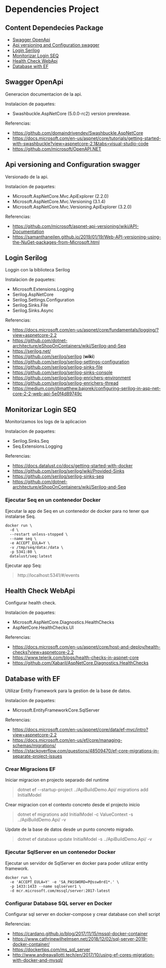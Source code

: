 # Dependencies Project

## Content Dependecies Package

- [Swagger OpenApi](#Swagger-OpenApi) 
- [Api versioning and Configuration swagger](#Api-versioning-and-Configuration-swagger)
- [Login Serilog](#Login-Serilog)
- [Monitorizar Login SEQ](#Monitorizar-Login-SEQ)
- [Health Check WebApi](#Health-Check-WebApi)
- [Database with EF](#Database-with-EF)

## Swagger OpenApi

Generacion documentacion de la api.

Instalacion de paquetes:

- Swashbuckle.AspNetCore (5.0.0-rc2) version prerelease.

Referencias:

- https://github.com/domaindrivendev/Swashbuckle.AspNetCore
- https://docs.microsoft.com/en-us/aspnet/core/tutorials/getting-started-with-swashbuckle?view=aspnetcore-2.1&tabs=visual-studio-code
- https://github.com/microsoft/OpenAPI.NET

## Api versioning and Configuration swagger

Versionado de la api.

Instalacion de paquetes:

- Microsoft.AspNetCore.Mvc.ApiExplorer (2.2.0)
- Microsoft.AspNetCore.Mvc.Versioning (3.1.4)
- Microsoft.AspNetCore.Mvc.Versioning.ApiExplorer (3.2.0)

Referencias:

- https://github.com/microsoft/aspnet-api-versioning/wiki/API-Documentation
- https://samanthaneilen.github.io/2019/01/19/Web-API-versioning-using-the-NuGet-packages-from-Microsoft.html

## Login Serilog

Loggin con la biblioteca Serilog

Instalacion de paquetes:

- Microsoft.Extensions.Logging
- Serilog.AspNetCore
- Serilog.Settings.Configuration
- Serilog.Sinks.File
- Serilog.Sinks.Async

Referencias:

- https://docs.microsoft.com/en-us/aspnet/core/fundamentals/logging/?view=aspnetcore-2.2
- https://github.com/dotnet-architecture/eShopOnContainers/wiki/Serilog-and-Seq
- https://serilog.net/
- https://github.com/serilog/serilog (<strong>wiki</strong>)
- https://github.com/serilog/serilog-settings-configuration
- https://github.com/serilog/serilog-sinks-file
- https://github.com/serilog/serilog-sinks-console
- https://github.com/serilog/serilog-enrichers-environment
- https://github.com/serilog/serilog-enrichers-thread
- https://medium.com/@matthew.bajorek/configuring-serilog-in-asp-net-core-2-2-web-api-5e0f4d89749c

## Monitorizar Login SEQ

Monitorizamos los logs de la aplicacion

Instalacion de paquetes:

- Serilog.Sinks.Seq
- Seq.Extensions.Logging

Referencias:

- https://docs.datalust.co/docs/getting-started-with-docker
- https://github.com/serilog/serilog/wiki/Provided-Sinks
- https://github.com/serilog/serilog-sinks-seq
- https://github.com/dotnet-architecture/eShopOnContainers/wiki/Serilog-and-Seq

### Ejecutar Seq en un contenedor Docker

Ejecutar la app de Seq en un contenedor de docker para no tener que instalarse Seq.

```
docker run \
  -d \
  --restart unless-stopped \
  --name seq \
  -e ACCEPT_EULA=Y \
  -v /tmp/seq/data:/data \
  -p 5341:80 \
  datalust/seq:latest
  ```

Ejecutar app Seq:
> http://localhost:5341/#/events


## Health Check WebApi

Configurar health check.

Instalacion de paquetes:

- Microsoft.AspNetCore.Diagnostics.HealthChecks
- AspNetCore.HealthChecks.UI

Referencias:

- https://docs.microsoft.com/en-us/aspnet/core/host-and-deploy/health-checks?view=aspnetcore-2.2
- https://www.telerik.com/blogs/health-checks-in-aspnet-core
- https://github.com/Xabaril/AspNetCore.Diagnostics.HealthChecks


## Database with EF

Utilizar Entity Framework para la gestion de la base de datos.

Instalacion de paquetes:

- Microsoft.EntityFrameworkCore.SqlServer

Referencias:
- https://docs.microsoft.com/en-us/aspnet/core/data/ef-mvc/intro?view=aspnetcore-2.2
- https://docs.microsoft.com/en-us/ef/core/managing-schemas/migrations/
- https://stackoverflow.com/questions/48509470/ef-core-migrations-in-separate-project-issues


### Crear Migracions EF

Iniciar migracion en projecto separado del runtime
> dotnet ef --startup-project ../ApiBuildDemo.Api/ migrations add InitialModel

Crear migracion con el contexto concreto desde el projecto inicio
> dotnet ef migrations add InitialModel -c ValueContext -s ../ApiBuildDemo.Api/ -v

Update de la base de datos desde un punto concreto migrado.
> dotnet ef database update InitialModel -s ../ApiBuildDemo.Api/ -v

### Ejecutar SqlServer en un contenedor Docker

Ejecutar un servidor de SqlServer en docker para poder utilizar entity framework.

```
docker run \
  -e 'ACCEPT_EULA=Y' -e 'SA_PASSWORD=P@ssw0rd1*.' \
  -p 1433:1433 --name sqlserver1 \
  -d mcr.microsoft.com/mssql/server:2017-latest
```

### Configurar Database SQL server en Docker

Configurar sql server en docker-compose y crear database con shell script

Referencias:
* https://cardano.github.io/blog/2017/11/15/mssql-docker-container
* https://www.cathrinewilhelmsen.net/2018/12/02/sql-server-2019-docker-container/
* https://dockertips.com/ms_sql_server
* http://www.andreavallotti.tech/en/2017/10/using-ef-cores-migration-with-docker-and-mysql/
